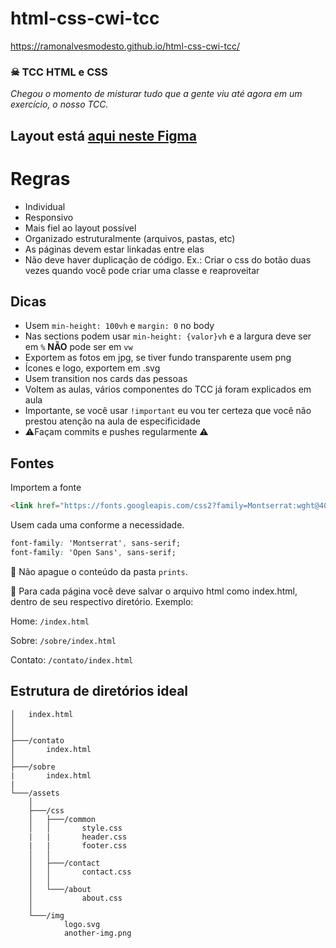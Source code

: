 # html-css-cwi-tcc

https://ramonalvesmodesto.github.io/html-css-cwi-tcc/

### ☠ TCC HTML e CSS

*Chegou o momento de misturar tudo que a gente viu até agora em um exercício, o nosso TCC.*

## Layout está [aqui neste Figma](https://www.figma.com/file/IvRyMgaJCedXHD9f2xhbfz/Crescer-2020-02?node-id=1812%3A324)

# Regras
- Individual
- Responsivo
- Mais fiel ao layout possível
- Organizado estruturalmente (arquivos, pastas, etc)
- As páginas devem estar linkadas entre elas
- Não deve haver duplicação de código. Ex.: Criar o css do botão duas vezes quando você pode criar uma classe e reaproveitar

## Dicas
- Usem `min-height: 100vh` e `margin: 0` no body
- Nas sections podem usar `min-height: {valor}vh` e a largura deve ser em `%` **NÃO** pode ser em `vw`
- Exportem as fotos em jpg, se tiver fundo transparente usem png
- Ícones e logo, exportem em .svg
- Usem transition nos cards das pessoas
- Voltem as aulas, vários componentes do TCC já foram explicados em aula
- Importante, se você usar `!important` eu vou ter certeza que você não prestou atenção na aula de especificidade
- ⚠Façam commits e pushes regularmente ⚠


## Fontes
Importem a fonte
``` html
<link href="https://fonts.googleapis.com/css2?family=Montserrat:wght@400;700&family=Open+Sans&display=swap" rel="stylesheet">
```

Usem cada uma conforme a necessidade.
```css
font-family: 'Montserrat', sans-serif;
font-family: 'Open Sans', sans-serif;
```


🚧 Não apague o conteúdo da pasta `prints`.

🚧 Para cada página você deve salvar o arquivo html como index.html, dentro de seu respectivo diretório. Exemplo:

Home: `/index.html`

Sobre: `/sobre/index.html`

Contato: `/contato/index.html`


## Estrutura de diretórios ideal
```
│   index.html
│
│
├───/contato
│       index.html
│
├───/sobre
|       index.html
|
└───/assets
    │
    ├───/css
    │   ├───/common
    │   │       style.css
    |   |       header.css
    |   |       footer.css
    │   │
    │   ├───/contact
    │   │       contact.css
    │   │
    │   └───/about
    │           about.css
    │
    └───/img
            logo.svg
            another-img.png


```

